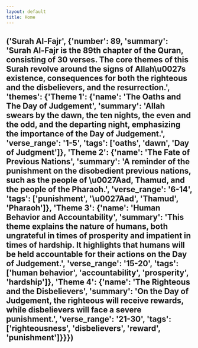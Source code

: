 ```yaml
---
layout: default
title: Home
---
```


## ('Surah Al-Fajr', {'number': 89, 'summary': 'Surah Al-Fajr is the 89th chapter of the Quran, consisting of 30 verses. The core themes of this Surah revolve around the signs of Allah\\u0027s existence, consequences for both the righteous and the disbelievers, and the resurrection.', 'themes': {'Theme 1': {'name': 'The Oaths and The Day of Judgement', 'summary': 'Allah swears by the dawn, the ten nights, the even and the odd, and the departing night, emphasizing the importance of the Day of Judgement.', 'verse_range': '1-5', 'tags': ['oaths', 'dawn', 'Day of Judgment']}, 'Theme 2': {'name': 'The Fate of Previous Nations', 'summary': 'A reminder of the punishment on the disobedient previous nations, such as the people of \\u0027Aad, Thamud, and the people of the Pharaoh.', 'verse_range': '6-14', 'tags': ['punishment', '\\u0027Aad', 'Thamud', 'Pharaoh']}, 'Theme 3': {'name': 'Human Behavior and Accountability', 'summary': 'This theme explains the nature of humans, both ungrateful in times of prosperity and impatient in times of hardship. It highlights that humans will be held accountable for their actions on the Day of Judgement.', 'verse_range': '15-20', 'tags': ['human behavior', 'accountability', 'prosperity', 'hardship']}, 'Theme 4': {'name': 'The Righteous and the Disbelievers', 'summary': 'On the Day of Judgement, the righteous will receive rewards, while disbelievers will face a severe punishment.', 'verse_range': '21-30', 'tags': ['righteousness', 'disbelievers', 'reward', 'punishment']}}})


